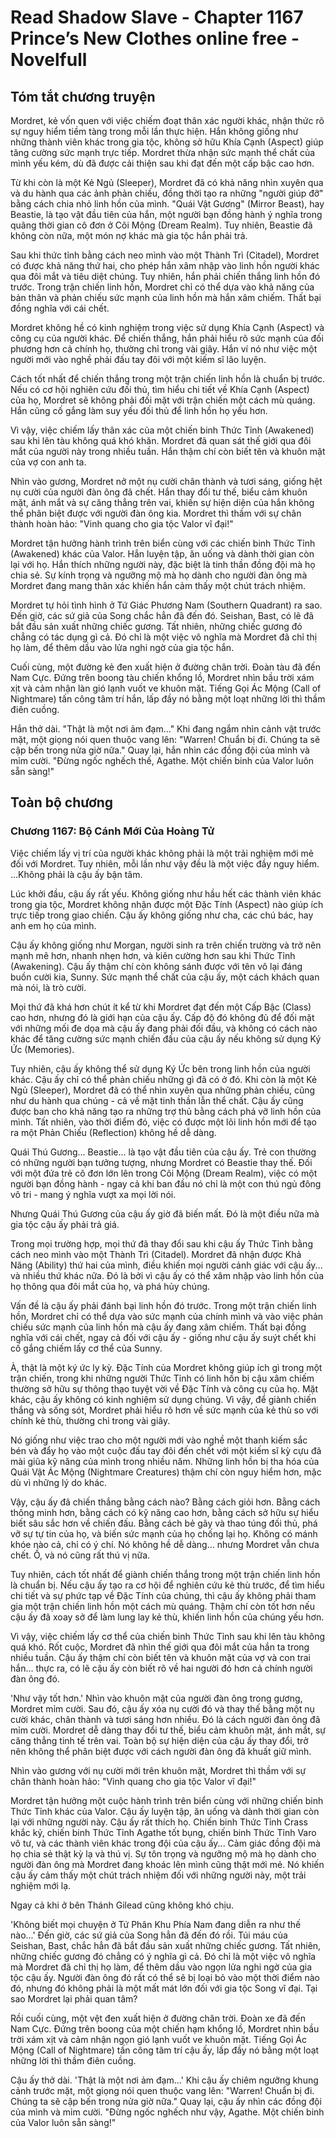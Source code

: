 # Read Shadow Slave - Chapter 1167 Prince’s New Clothes online free - Novelfull

## Tóm tắt chương truyện

Mordret, kẻ vốn quen với việc chiếm đoạt thân xác người khác, nhận thức rõ sự nguy hiểm tiềm tàng trong mỗi lần thực hiện. Hắn không giống như những thành viên khác trong gia tộc, không sở hữu Khía Cạnh (Aspect) giúp tăng cường sức mạnh trực tiếp. Mordret thừa nhận sức mạnh thể chất của mình yếu kém, dù đã được cải thiện sau khi đạt đến một cấp bậc cao hơn.

Từ khi còn là một Kẻ Ngủ (Sleeper), Mordret đã có khả năng nhìn xuyên qua và du hành qua các ảnh phản chiếu, đồng thời tạo ra những "người giúp đỡ" bằng cách chia nhỏ linh hồn của mình. "Quái Vật Gương" (Mirror Beast), hay Beastie, là tạo vật đầu tiên của hắn, một người bạn đồng hành ý nghĩa trong quãng thời gian cô đơn ở Cõi Mộng (Dream Realm). Tuy nhiên, Beastie đã không còn nữa, một món nợ khác mà gia tộc hắn phải trả.

Sau khi thức tỉnh bằng cách neo mình vào một Thành Trì (Citadel), Mordret có được khả năng thứ hai, cho phép hắn xâm nhập vào linh hồn người khác qua đôi mắt và tiêu diệt chúng. Tuy nhiên, hắn phải chiến thắng linh hồn đó trước. Trong trận chiến linh hồn, Mordret chỉ có thể dựa vào khả năng của bản thân và phản chiếu sức mạnh của linh hồn mà hắn xâm chiếm. Thất bại đồng nghĩa với cái chết.

Mordret không hề có kinh nghiệm trong việc sử dụng Khía Cạnh (Aspect) và công cụ của người khác. Để chiến thắng, hắn phải hiểu rõ sức mạnh của đối phương hơn cả chính họ, thường chỉ trong vài giây. Hắn ví nó như việc một người mới vào nghề phải đấu tay đôi với một kiếm sĩ lão luyện.

Cách tốt nhất để chiến thắng trong một trận chiến linh hồn là chuẩn bị trước. Nếu có cơ hội nghiên cứu đối thủ, tìm hiểu chi tiết về Khía Cạnh (Aspect) của họ, Mordret sẽ không phải đối mặt với trận chiến một cách mù quáng. Hắn cũng cố gắng làm suy yếu đối thủ để linh hồn họ yếu hơn.

Vì vậy, việc chiếm lấy thân xác của một chiến binh Thức Tỉnh (Awakened) sau khi lên tàu không quá khó khăn. Mordret đã quan sát thế giới qua đôi mắt của người này trong nhiều tuần. Hắn thậm chí còn biết tên và khuôn mặt của vợ con anh ta.

Nhìn vào gương, Mordret nở một nụ cười chân thành và tươi sáng, giống hệt nụ cười của người đàn ông đã chết. Hắn thay đổi tư thế, biểu cảm khuôn mặt, ánh mắt và sự căng thẳng trên vai, khiến sự hiện diện của hắn không thể phân biệt được với người đàn ông kia. Mordret thì thầm với sự chân thành hoàn hảo: "Vinh quang cho gia tộc Valor vĩ đại!"

Mordret tận hưởng hành trình trên biển cùng với các chiến binh Thức Tỉnh (Awakened) khác của Valor. Hắn luyện tập, ăn uống và dành thời gian còn lại với họ. Hắn thích những người này, đặc biệt là tinh thần đồng đội mà họ chia sẻ. Sự kính trọng và ngưỡng mộ mà họ dành cho người đàn ông mà Mordret đang mang thân xác khiến hắn cảm thấy một chút trách nhiệm.

Mordret tự hỏi tình hình ở Tứ Giác Phương Nam (Southern Quadrant) ra sao. Đến giờ, các sứ giả của Song chắc hẳn đã đến đó. Seishan, Bast, có lẽ đã bắt đầu sản xuất những chiếc gương. Tất nhiên, những chiếc gương đó chẳng có tác dụng gì cả. Đó chỉ là một việc vô nghĩa mà Mordret đã chỉ thị họ làm, để thêm dầu vào lửa nghi ngờ của gia tộc hắn.

Cuối cùng, một đường kẻ đen xuất hiện ở đường chân trời. Đoàn tàu đã đến Nam Cực. Đứng trên boong tàu chiến khổng lồ, Mordret nhìn bầu trời xám xịt và cảm nhận làn gió lạnh vuốt ve khuôn mặt. Tiếng Gọi Ác Mộng (Call of Nightmare) tấn công tâm trí hắn, lấp đầy nó bằng một loạt những lời thì thầm điên cuồng.

Hắn thở dài. "Thật là một nơi ảm đạm..." Khi đang ngắm nhìn cảnh vật trước mặt, một giọng nói quen thuộc vang lên: "Warren! Chuẩn bị đi. Chúng ta sẽ cập bến trong nửa giờ nữa." Quay lại, hắn nhìn các đồng đội của mình và mỉm cười. "Đừng ngốc nghếch thế, Agathe. Một chiến binh của Valor luôn sẵn sàng!"

## Toàn bộ chương

### Chương 1167: Bộ Cánh Mới Của Hoàng Tử

Việc chiếm lấy vị trí của người khác không phải là một trải nghiệm mới mẻ đối với Mordret. Tuy nhiên, mỗi lần như vậy đều là một việc đầy nguy hiểm. ...Không phải là cậu ấy bận tâm.

Lúc khởi đầu, cậu ấy rất yếu. Không giống như hầu hết các thành viên khác trong gia tộc, Mordret không nhận được một Đặc Tính (Aspect) nào giúp ích trực tiếp trong giao chiến. Cậu ấy không giống như cha, các chú bác, hay anh em họ của mình.

Cậu ấy không giống như Morgan, người sinh ra trên chiến trường và trở nên mạnh mẽ hơn, nhanh nhẹn hơn, và kiên cường hơn sau khi Thức Tỉnh (Awakening). Cậu ấy thậm chí còn không sánh được với tên vô lại đáng buồn cười kia, Sunny. Sức mạnh thể chất của cậu ấy, một cách khách quan mà nói, là trò cười.

Mọi thứ đã khá hơn chút ít kể từ khi Mordret đạt đến một Cấp Bậc (Class) cao hơn, nhưng đó là giới hạn của cậu ấy. Cấp độ đó không đủ để đối mặt với những mối đe dọa mà cậu ấy đang phải đối đầu, và không có cách nào khác để tăng cường sức mạnh chiến đấu của cậu ấy nếu không sử dụng Ký Ức (Memories).

Tuy nhiên, cậu ấy không thể sử dụng Ký Ức bên trong linh hồn của người khác. Cậu ấy chỉ có thể phản chiếu những gì đã có ở đó. Khi còn là một Kẻ Ngủ (Sleeper), Mordret đã có thể nhìn xuyên qua những phản chiếu, cũng như du hành qua chúng - cả về mặt tinh thần lẫn thể chất. Cậu ấy cũng được ban cho khả năng tạo ra những trợ thủ bằng cách phá vỡ linh hồn của mình. Tất nhiên, vào thời điểm đó, việc có được một lõi linh hồn mới để tạo ra một Phản Chiếu (Reflection) không hề dễ dàng.

Quái Thú Gương... Beastie... là tạo vật đầu tiên của cậu ấy. Trẻ con thường có những người bạn tưởng tượng, nhưng Mordret có Beastie thay thế. Đối với một đứa trẻ cô đơn lớn lên trong Cõi Mộng (Dream Realm), việc có một người bạn đồng hành - ngay cả khi ban đầu nó chỉ là một con thú ngủ đông vô tri - mang ý nghĩa vượt xa mọi lời nói.

Nhưng Quái Thú Gương của cậu ấy giờ đã biến mất. Đó là một điều nữa mà gia tộc cậu ấy phải trả giá.

Trong mọi trường hợp, mọi thứ đã thay đổi sau khi cậu ấy Thức Tỉnh bằng cách neo mình vào một Thành Trì (Citadel). Mordret đã nhận được Khả Năng (Ability) thứ hai của mình, điều khiến mọi người cảnh giác với cậu ấy... và nhiều thứ khác nữa. Đó là bởi vì cậu ấy có thể xâm nhập vào linh hồn của họ thông qua đôi mắt của họ, và phá hủy chúng.

Vấn đề là cậu ấy phải đánh bại linh hồn đó trước. Trong một trận chiến linh hồn, Mordret chỉ có thể dựa vào sức mạnh của chính mình và vào việc phản chiếu sức mạnh của linh hồn mà cậu ấy đang xâm chiếm. Thất bại đồng nghĩa với cái chết, ngay cả đối với cậu ấy - giống như cậu ấy suýt chết khi cố gắng chiếm lấy cơ thể của Sunny.

À, thật là một ký ức ly kỳ. Đặc Tính của Mordret không giúp ích gì trong một trận chiến, trong khi những người Thức Tỉnh có linh hồn bị cậu xâm chiếm thường sở hữu sự thông thạo tuyệt vời về Đặc Tính và công cụ của họ. Mặt khác, cậu ấy không có kinh nghiệm sử dụng chúng. Vì vậy, để giành chiến thắng và sống sót, Mordret phải hiểu rõ hơn về sức mạnh của kẻ thù so với chính kẻ thù, thường chỉ trong vài giây.

Nó giống như việc trao cho một người mới vào nghề một thanh kiếm sắc bén và đẩy họ vào một cuộc đấu tay đôi đến chết với một kiếm sĩ kỳ cựu đã mài giũa kỹ năng của mình trong nhiều năm. Những linh hồn bị tha hóa của Quái Vật Ác Mộng (Nightmare Creatures) thậm chí còn nguy hiểm hơn, mặc dù vì những lý do khác.

Vậy, cậu ấy đã chiến thắng bằng cách nào? Bằng cách giỏi hơn. Bằng cách thông minh hơn, bằng cách có kỹ năng cao hơn, bằng cách sở hữu sự hiểu biết sâu sắc hơn về chiến đấu. Bằng cách bẻ gãy và thao túng đối thủ, phá vỡ sự tự tin của họ, và biến sức mạnh của họ chống lại họ. Không có mánh khóe nào cả, chỉ có ý chí. Nó không hề dễ dàng... nhưng Mordret vẫn chưa chết. Ồ, và nó cũng rất thú vị nữa.

Tuy nhiên, cách tốt nhất để giành chiến thắng trong một trận chiến linh hồn là chuẩn bị. Nếu cậu ấy tạo ra cơ hội để nghiên cứu kẻ thù trước, để tìm hiểu chi tiết và sự phức tạp về Đặc Tính của chúng, thì cậu ấy không phải tham gia một trận chiến linh hồn một cách mù quáng. Thậm chí còn tốt hơn nếu cậu ấy đã xoay sở để làm lung lay kẻ thù, khiến linh hồn của chúng yếu hơn.

Vì vậy, việc chiếm lấy cơ thể của chiến binh Thức Tỉnh sau khi lên tàu không quá khó. Rốt cuộc, Mordret đã nhìn thế giới qua đôi mắt của hắn ta trong nhiều tuần. Cậu ấy thậm chí còn biết tên và khuôn mặt của vợ và con trai hắn... thực ra, có lẽ cậu ấy còn biết rõ về hai người đó hơn cả chính người đàn ông đó.

'Như vậy tốt hơn.' Nhìn vào khuôn mặt của người đàn ông trong gương, Mordret mỉm cười. Sau đó, cậu ấy xóa nụ cười đó và thay thế bằng một nụ cười khác, chân thành và tươi sáng hơn nhiều. Đó là cách người đàn ông đã mỉm cười. Mordret dễ dàng thay đổi tư thế, biểu cảm khuôn mặt, ánh mắt, sự căng thẳng tinh tế trên vai. Toàn bộ sự hiện diện của cậu ấy thay đổi, trở nên không thể phân biệt được với cách người đàn ông đã khuất giữ mình.

Nhìn vào gương với nụ cười mới trên khuôn mặt, Mordret thì thầm với sự chân thành hoàn hảo: "Vinh quang cho gia tộc Valor vĩ đại!"

Mordret tận hưởng một cuộc hành trình trên biển cùng với những chiến binh Thức Tỉnh khác của Valor. Cậu ấy luyện tập, ăn uống và dành thời gian còn lại với những người này. Cậu ấy rất thích họ. Chiến binh Thức Tỉnh Crass khắc kỷ, chiến binh Thức Tỉnh Agathe tốt bụng, chiến binh Thức Tỉnh Varo vô tư, và các thành viên khác trong đội của cậu ấy... Cảm giác đồng đội mà họ chia sẻ thật kỳ lạ và thú vị. Sự tôn trọng và ngưỡng mộ mà họ dành cho người đàn ông mà Mordret đang khoác lên mình cũng thật mới mẻ. Nó khiến cậu ấy cảm thấy một chút trách nhiệm đối với những người này, một trải nghiệm mới lạ.

Ngay cả khi ở bên Thánh Gilead cũng không khó chịu.

'Không biết mọi chuyện ở Tứ Phân Khu Phía Nam đang diễn ra như thế nào...' Đến giờ, các sứ giả của Song hẳn đã đến đó rồi. Túi máu của Seishan, Bast, chắc hẳn đã bắt đầu sản xuất những chiếc gương. Tất nhiên, những chiếc gương đó chẳng có ý nghĩa gì cả. Đó chỉ là một việc vô nghĩa mà Mordret đã chỉ thị họ làm, để thêm dầu vào ngọn lửa nghi ngờ của gia tộc cậu ấy. Người đàn ông đó rất có thể sẽ bị loại bỏ vào một thời điểm nào đó, nhưng đó không phải là một mất mát lớn đối với gia tộc Song vĩ đại. Tại sao Mordret lại phải quan tâm?

Rồi cuối cùng, một vệt đen xuất hiện ở đường chân trời. Đoàn xe đã đến Nam Cực. Đứng trên boong của một chiến hạm khổng lồ, Mordret nhìn bầu trời xám xịt và cảm nhận ngọn gió lạnh vuốt ve khuôn mặt. Tiếng Gọi Ác Mộng (Call of Nightmare) tấn công tâm trí cậu ấy, lấp đầy nó bằng một loạt những lời thì thầm điên cuồng.

Cậu ấy thở dài. 'Thật là một nơi ảm đạm...' Khi cậu ấy chiêm ngưỡng khung cảnh trước mặt, một giọng nói quen thuộc vang lên: "Warren! Chuẩn bị đi. Chúng ta sẽ cập bến trong nửa giờ nữa." Quay lại, cậu ấy nhìn các đồng đội của mình và mỉm cười. "Đừng ngốc nghếch như vậy, Agathe. Một chiến binh của Valor luôn sẵn sàng!"